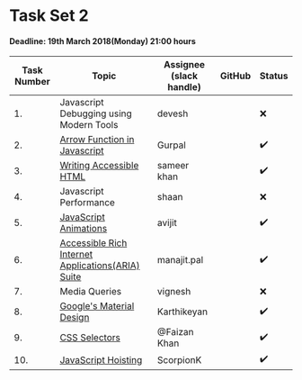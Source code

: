 # Task Set 2

#### Deadline: 19th March 2018(Monday) 21:00 hours

|Task Number|Topic|Assignee (slack handle)|GitHub|Status|
|---|---|---|---|---|
|1.|Javascript Debugging using Modern Tools|devesh||:x:|
|2.|[Arrow Function in Javascript](https://medium.com/beginners-guide-to-mobile-web-development/arrow-functions-in-js-c9281627ce15)|Gurpal||:heavy_check_mark:|
|3.|[Writing Accessible HTML](https://medium.com/beginners-guide-to-mobile-web-development/writing-accessible-html-5c8e99bf9944)|sameer khan||:heavy_check_mark:|
|4.|Javascript Performance|shaan||:x:|
|5.|[JavaScript Animations](https://medium.com/beginners-guide-to-mobile-web-development/javascript-animations-why-not-df0d03c8738c)|avijit||:heavy_check_mark:|
|6.|[Accessible Rich Internet Applications(ARIA) Suite](https://medium.com/beginners-guide-to-mobile-web-development/aria-rich-internet-application-suite-4e28c9d660bc)|manajit.pal||:heavy_check_mark:|
|7.|Media Queries|vignesh||:x:|
|8.|[Google's Material Design](https://medium.com/beginners-guide-to-mobile-web-development/a-guide-to-google-material-design-977315149ea5)|Karthikeyan||:heavy_check_mark:|
|9.|[CSS Selectors](https://medium.com/beginners-guide-to-mobile-web-development/what-are-css-selectors-1ce3796c326c)|@Faizan Khan||:heavy_check_mark:|
|10.|[JavaScript Hoisting](https://medium.com/beginners-guide-to-mobile-web-development/javascript-hoisting-f58f9252de3c)|ScorpionK||:heavy_check_mark:|
